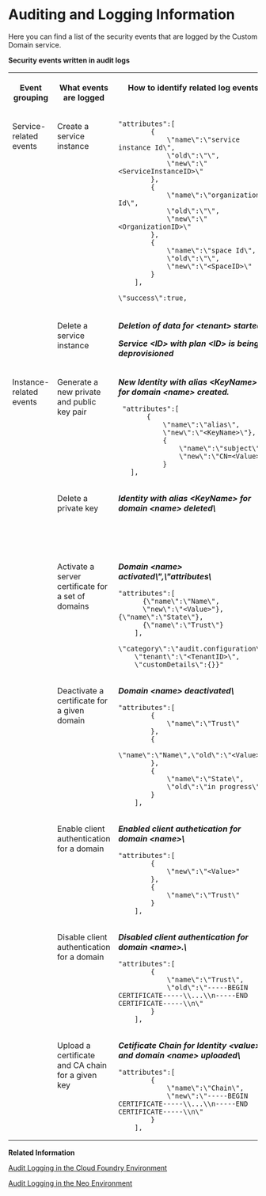 <!-- loioffa6fa6180fd4e3cab6600f1566c93fe -->

# Auditing and Logging Information

Here you can find a list of the security events that are logged by the Custom Domain service.

**Security events written in audit logs**


<table>
<tr>
<th valign="top">

Event grouping



</th>
<th valign="top">

What events are logged



</th>
<th valign="top">

How to identify related log events



</th>
<th valign="top">

Additional information



</th>
</tr>
<tr>
<td valign="top" rowspan="2">

Service-related events



</td>
<td valign="top">

Create a service instance



</td>
<td valign="top">

```
"attributes":[
        {
            \"name\":\"service instance Id\",
            \"old\":\"\",
            \"new\":\"<ServiceInstanceID>\"
        },
        {
            \"name\":\"organization Id\",
            \"old\":\"\",
            \"new\":\"<OrganizationID>\"
        },
        {
            \"name\":\"space Id\",
            \"old\":\"\",
            \"new\":\"<SpaceID>\"
        }
    ],
```

`\"success\":true,`



</td>
<td valign="top">



</td>
</tr>
<tr>
<td valign="top">

Delete a service instance



</td>
<td valign="top">

***Deletion of data for *<tenant\>* started:***

***Service *<ID\>* with plan *<ID\>* is being deprovisioned***



</td>
<td valign="top">

 



</td>
</tr>
<tr>
<td valign="top" rowspan="7">

Instance-related events



</td>
<td valign="top">

Generate a new private and public key pair



</td>
<td valign="top">

***New Identity with alias *<KeyName\>* for domain *<name\>* created.***

```
 "attributes":[
       {
           \"name\":\"alias\",
           \"new\":\"<KeyName>\"},
           {
               \"name\":\"subject\",
               \"new\":\"CN=<Value>\"
           }
   ],
```



</td>
<td valign="top">

 



</td>
</tr>
<tr>
<td valign="top">

Delete a private key



</td>
<td valign="top">

***Identity with alias *<KeyName\>* for domain *<name\>* deleted\\***



</td>
<td valign="top">

Deleting the private key also deletes the public key.



</td>
</tr>
<tr>
<td valign="top">

Activate a server certificate for a set of domains



</td>
<td valign="top">

***Domain *<name\>* activated\\",\\"attributes\\***

```
"attributes":[
      {\"name\":\"Name\",
      \"new\":\"<Value>"},{\"name\":\"State\"},
      {\"name\":\"Trust\"}
    ],
    \"category\":\"audit.configuration\",
    \"tenant\":\"<TenantID>\",
    \"customDetails\":{}}"
```



</td>
<td valign="top">

 



</td>
</tr>
<tr>
<td valign="top">

Deactivate a certificate for a given domain



</td>
<td valign="top">

***Domain *<name\>* deactivated\\***

```
"attributes":[
        {
            \"name\":\"Trust\"
        },
        {
            \"name\":\"Name\",\"old\":\"<Value>"
        },
        {
            \"name\":\"State\",
            \"old\":\"in progress\"
        }
    ],
```



</td>
<td valign="top">

 



</td>
</tr>
<tr>
<td valign="top">

Enable client authentication for a domain



</td>
<td valign="top">

***Enabled client authetication for domain *<name\>*\\***

```
"attributes":[
        {
            \"new\":\"<Value>"
        },
        {
            \"name\":\"Trust\"
        }
    ],
```



</td>
<td valign="top">

 



</td>
</tr>
<tr>
<td valign="top">

Disable client authentication for a domain



</td>
<td valign="top">

***Disabled client authentication for domain *<name\>*.\\***

```
"attributes":[
        {
            \"name\":\"Trust\",
            \"old\":\"-----BEGIN CERTIFICATE-----\\...\\n-----END CERTIFICATE-----\\n\"
        }
    ],
```



</td>
<td valign="top">

 



</td>
</tr>
<tr>
<td valign="top">

Upload a certificate and CA chain for a given key



</td>
<td valign="top">

***Cetificate Chain for Identity *<value\>* and domain *<name\>* uploaded\\***

```
"attributes":[
        {
            \"name\":\"Chain\",
            \"new\":\"-----BEGIN CERTIFICATE-----\\...\\n-----END CERTIFICATE-----\\n\"
        }
    ],
```



</td>
<td valign="top">

 



</td>
</tr>
</table>

**Related Information**  


[Audit Logging in the Cloud Foundry Environment](https://help.sap.com/viewer/65de2977205c403bbc107264b8eccf4b/Cloud/en-US/f92c86ab11f6474ea5579d839051c334.html)

[Audit Logging in the Neo Environment](https://help.sap.com/viewer/ea72206b834e4ace9cd834feed6c0e09/Cloud/en-US/02c39712c1064c96b37c1ea5bc9420dc.html)

